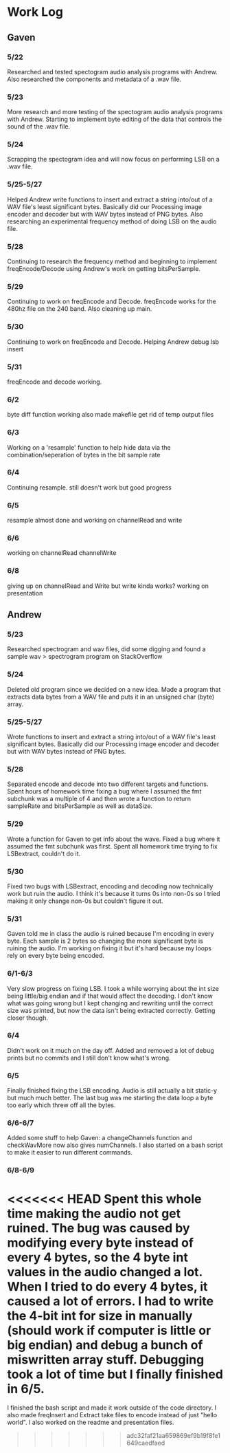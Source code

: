 # Work Log

## Gaven

### 5/22

Researched and tested spectogram audio analysis programs with Andrew. Also researched the components and metadata of a .wav file.

### 5/23

More research and more testing of the spectogram audio analysis programs with Andrew. Starting to implement byte editing of the data that controls the sound of the .wav file.

### 5/24

Scrapping the spectogram idea and will now focus on performing LSB on a .wav file.

### 5/25-5/27

Helped Andrew write functions to insert and extract a string into/out of a WAV file's least significant bytes. Basically did our Processing image encoder and decoder but with WAV bytes instead of PNG bytes. Also researching an experimental frequency method of doing LSB on the audio file.

### 5/28

Continuing to research the frequency method and beginning to implement freqEncode/Decode using Andrew's work on getting bitsPerSample.

### 5/29

Continuing to work on freqEncode and Decode. freqEncode works for the 480hz file on the 240 band. Also cleaning up main.

### 5/30

Continuing to work on freqEncode and Decode. Helping Andrew debug lsb insert

### 5/31

freqEncode and decode working.

### 6/2

byte diff function working also made makefile get rid of temp output files

### 6/3

Working on a 'resample' function to help hide data via the combination/seperation of bytes in the bit sample rate

### 6/4
Continuing resample. still doesn't work but good progress

### 6/5
resample almost done and working on channelRead and write

### 6/6
working on channelRead channelWrite

### 6/8
giving up on channelRead and Write but write kinda works?
working on presentation 


## Andrew

### 5/23

Researched spectrogram and wav files, did some digging and found a sample wav > spectrogram program on StackOverflow

### 5/24

Deleted old program since we decided on a new idea. Made a program that extracts data bytes from a WAV file and puts it in an unsigned char (byte) array.

### 5/25-5/27

Wrote functions to insert and extract a string into/out of a WAV file's least significant bytes. Basically did our Processing image encoder and decoder but with WAV bytes instead of PNG bytes.

### 5/28

Separated encode and decode into two different targets and functions. Spent hours of homework time fixing a bug where I assumed the fmt subchunk was a multiple of 4 and then wrote a function to return sampleRate and bitsPerSample as well as dataSize.

### 5/29

Wrote a function for Gaven to get info about the wave. Fixed a bug where it assumed the fmt subchunk was first. Spent all homework time trying to fix LSBextract, couldn't do it.

### 5/30

Fixed two bugs with LSBextract, encoding and decoding now technically work but ruin the audio. I think it's because it turns 0s into non-0s so I tried making it only change non-0s but couldn't figure it out.

### 5/31

Gaven told me in class the audio is ruined because I'm encoding in every byte. Each sample is 2 bytes so changing the more significant byte is ruining the audio. I'm working on fixing it but it's hard because my loops rely on every byte being encoded.

### 6/1-6/3

Very slow progress on fixing LSB. I took a while worrying about the int size being little/big endian and if that would affect the decoding. I don't know what was going wrong but I kept changing and rewriting until the correct size was printed, but now the data isn't being extracted correctly. Getting closer though.

### 6/4

Didn't work on it much on the day off. Added and removed a lot of debug prints but no commits and I still don't know what's wrong.

### 6/5

Finally finished fixing the LSB encoding. Audio is still actually a bit static-y but much much better. The last bug was me starting the data loop a byte too early which threw off all the bytes.

### 6/6-6/7

Added some stuff to help Gaven: a changeChannels function and checkWavMore now also gives numChannels. I also started on a bash script to make it easier to run different commands.

### 6/8-6/9

<<<<<<< HEAD
Spent this whole time making the audio not get ruined. The bug was caused by modifying every byte instead of every 4 bytes, so the 4 byte int values in the audio changed a lot. When I tried to do every 4 bytes, it caused a lot of errors. I had to write the 4-bit int for size in manually (should work if computer is little or big endian) and debug a bunch of miswritten array stuff. Debugging took a lot of time but I finally finished in 6/5.
=======
I finished the bash script and made it work outside of the code directory. I also made freqInsert and Extract take files to encode instead of just "hello world". I also worked on the readme and presentation files.
>>>>>>> adc32faf21aa659869ef9b19f8fe1649caedfaed
